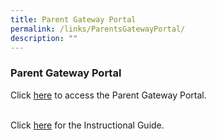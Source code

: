 ```yaml
---
title: Parent Gateway Portal
permalink: /links/ParentsGatewayPortal/
description: ""
---
```

### **Parent Gateway Portal**

Click [here](https://pg.moe.edu.sg/) to access the Parent Gateway Portal.<br><br>

Click [here](https://drive.google.com/file/d/1494HqVRXXENsn79Tx6nvGLPkVDhNI9fr/view) for the Instructional Guide.<br><br>